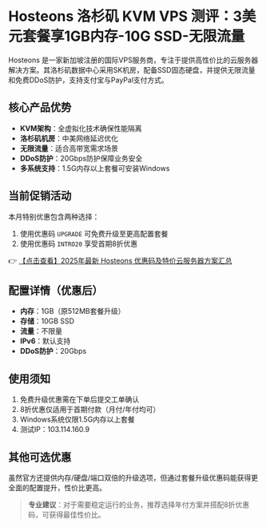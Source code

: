 # Hosteons 洛杉矶 KVM VPS 测评：3美元套餐享1GB内存-10G SSD-无限流量

Hosteons 是一家新加坡注册的国际VPS服务商，专注于提供高性价比的云服务器解决方案。其洛杉矶数据中心采用SK机房，配备SSD固态硬盘，并提供无限流量和免费DDoS防护，支持支付宝与PayPal支付方式。

## 核心产品优势

- **KVM架构**：全虚拟化技术确保性能隔离
- **洛杉矶机房**：中美网络延迟优化
- **无限流量**：适合高带宽需求场景
- **DDoS防护**：20Gbps防护保障业务安全
- **多系统支持**：1.5G内存以上套餐可安装Windows

## 当前促销活动

本月特别优惠包含两种选择：
1. 使用优惠码 `UPGRADE` 可免费升级至更高配置套餐
2. 使用优惠码 `INTRO20` 享受首期8折优惠

👉 [【点击查看】2025年最新 Hosteons 优惠码及特价云服务器方案汇总](https://bit.ly/hosteons)

## 配置详情（优惠后）

- **内存**：1GB（原512MB套餐升级）
- **存储**：10GB SSD
- **流量**：不限量
- **IPv6**：默认支持
- **DDoS防护**：20Gbps

## 使用须知

1. 免费升级优惠需在下单后提交工单确认
2. 8折优惠仅适用于首期付款（月付/年付均可）
3. Windows系统仅限1.5G内存以上套餐
4. 测试IP：103.114.160.9

## 其他可选优惠

虽然官方还提供内存/硬盘/端口双倍的升级选项，但通过套餐升级优惠码能获得更全面的配置提升，性价比更高。

> **专业建议**：对于需要稳定运行的业务，推荐选择年付方案并搭配8折优惠码，可获得最佳性价比。